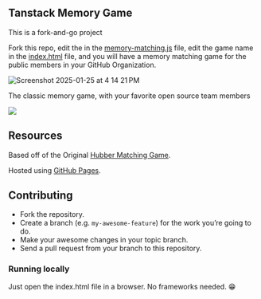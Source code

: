 ## Tanstack Memory Game

This is a fork-and-go project 

Fork this repo, edit the in the [memory-matching.js](https://github.com/alysonla/tanstack-memory-game/blob/main/js/memory-matching.js#L36) file, edit the game name in the [index.html](https://github.com/alysonla/tanstack-memory-game/blob/main/index.html#L13) file, and you will have a memory matching game for the public members in your GitHub Organization.

![Screenshot 2025-01-25 at 4 14 21 PM](https://github.com/user-attachments/assets/9c3cd3e4-1b1b-468a-9758-34adbdd3da36)


The classic memory game, with your favorite open source team members 

[![](http://i.imgur.com/KLl5oEO.jpg)](https://alysonla.github.io/hubber-memory-game/)

## Resources

Based off of the Original [Hubber Matching Game](https://github.com/alysonla/hubber-memory-game).

Hosted using [GitHub Pages](https://pages.github.com/).

## Contributing

- Fork the repository.
- Create a branch (e.g. `my-awesome-feature`) for the work you’re going to do.
- Make your awesome changes in your topic branch.
- Send a pull request from your branch to this repository.

### Running locally

Just open the index.html file in a browser. No frameworks needed. :grin:


